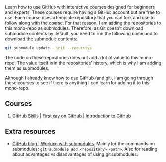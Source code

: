 Learn how to use GitHub with interactive courses designed for beginners and experts. These courses require having a GitHub account but are free to use. Each course uses a template repository that you can fork and use to follow along with the course. For that reason, I am adding the repositories to this mono-repo as submodules. Therefore, as Git doesn’t download submodule contents by default, you need to run the following command to download the submodule contents:

```bash
git submodule update --init --recursive
```

The code on these repositories does not add a lot of value to this mono-repo. The value itself is in the repositories' history, which is why I am adding them as submodules.

Although I already know how to use GitHub (and git), I am going through these courses to see if there is anything I can learn for adding it to this mono-repo. 

## Courses

1. [GitHub Skills | First day on GitHub | Introduction to GitHub](https://github.com/skills/introduction-to-github/)

## Extra resources

- [GitHub blog | Working with submodules](https://github.blog/2016-02-01-working-with-submodules/). Mainly for the commands on submodules: ``git submodule add <repository> <path>``. Also for reading about advantages vs disadvantages of using git submodules.